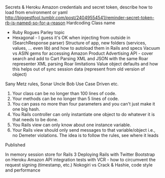 Secrets & Heroku
  Amazon credentials and secret token, describe how to load from environment or yaml
  http://biggestfool.tumblr.com/post/24049554541/reminder-secret-token-rb-is-named-so-for-a-reason
Hardcoding Class name
  * Ruby Rogues Parley topic
  * Hexagonal - I guess it's OK when injecting from outside in (SearchResponse parser)
Structure of app, new folders (services, values, ... even lib) and how to autoload them in Rails and specs
Vacuum vs ASIN gems for accessing Amazon Product Advertising API - cover search and add to Cart
Parsing XML and JSON with the same Roar representer
XML parsing Roar limitations
Value object defaults and how this helps out of sync session data (represent from old version of object)

Sany Metz rules, Sonar Uncle Bob Use Case Driven etc.
1. Your class can be no longer than 100 lines of code.
2. Your methods can be no longer than 5 lines of code.
3. You can pass no more than four parameters and you can't just make it one big hash.
4. You Rails controller can only instantiate one object to do whatever it is that needs to be done.
5. You Rails view can only know about one instance variable.
6. Your Rails view should only send messages to that variable/object i.e., no Demeter violations.
The idea is to follow the rules, see where it leads

Published

In memory session store for Rails 3
Deploying Rails with Twitter Bootstrap on Heroku
Amazon API integration tests with VCR - how to circumvent the request signing (timestamp, etc.)
Nokogiri vs Crack & Hashie, code style and performance